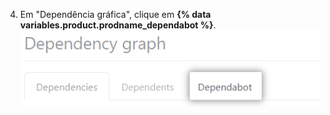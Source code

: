 4. Em "Dependência gráfica", clique em **{% data variables.product.prodname_dependabot %}**. ![Aba do gráfico de dependência, {% data variables.product.prodname_dependabot %}](/assets/images/help/dependabot/dependabot-tab.png)
